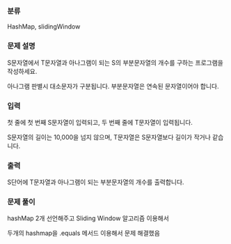 ### 분류

HashMap, slidingWindow

### 문제 설명

<p>
S문자열에서 T문자열과 아나그램이 되는 S의 부분문자열의 개수를 구하는 프로그램을 작성하세요.

아나그램 판별시 대소문자가 구분됩니다. 부분문자열은 연속된 문자열이어야 합니다.
</p>


### 입력

 <p>첫 줄에 첫 번째 S문자열이 입력되고, 두 번째 줄에 T문자열이 입력됩니다.

S문자열의 길이는 10,000을 넘지 않으며, T문자열은 S문자열보다 길이가 작거나 같습니다.</p>

### 출력

 <p>S단어에 T문자열과 아나그램이 되는 부분문자열의 개수를 출력합니다.</p>

### 문제 풀이

<p>
hashMap 2개 선언해주고 Sliding Window 알고리즘 이용해서

두개의 hashmap을 .equals 메서드 이용해서 문제 해결했음
</p>
